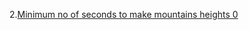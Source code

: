 

2.[Minimum no of seconds to make mountains heights 0](https://leetcode.com/problems/minimum-number-of-seconds-to-make-mountain-height-zero/description/)
